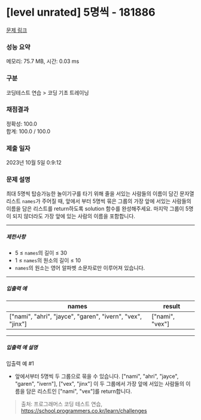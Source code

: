 # [level unrated] 5명씩 - 181886 

[문제 링크](https://school.programmers.co.kr/learn/courses/30/lessons/181886) 

### 성능 요약

메모리: 75.7 MB, 시간: 0.03 ms

### 구분

코딩테스트 연습 > 코딩 기초 트레이닝

### 채점결과

정확성: 100.0<br/>합계: 100.0 / 100.0

### 제출 일자

2023년 10월 5일 0:9:12

### 문제 설명

<p>최대 5명씩 탑승가능한 놀이기구를 타기 위해 줄을 서있는 사람들의 이름이 담긴 문자열 리스트 <code>names</code>가 주어질 때, 앞에서 부터 5명씩 묶은 그룹의 가장 앞에 서있는 사람들의 이름을 담은 리스트를 return하도록 solution 함수를 완성해주세요. 마지막 그룹이 5명이 되지 않더라도 가장 앞에 있는 사람의 이름을 포함합니다.</p>

<hr>

<h5>제한사항</h5>

<ul>
<li>5 ≤ <code>names</code>의 길이 ≤ 30</li>
<li>1 ≤ <code>names</code>의 원소의 길이 ≤ 10</li>
<li><code>names</code>의 원소는 영어 알파벳 소문자로만 이루어져 있습니다.</li>
</ul>

<hr>

<h5>입출력 예</h5>
<table class="table">
        <thead><tr>
<th>names</th>
<th>result</th>
</tr>
</thead>
        <tbody><tr>
<td>["nami", "ahri", "jayce", "garen", "ivern", "vex", "jinx"]</td>
<td>["nami", "vex"]</td>
</tr>
</tbody>
      </table>
<hr>

<h5>입출력 예 설명</h5>

<p>입출력 예 #1</p>

<ul>
<li>앞에서부터 5명씩 두 그룹으로 묶을 수 있습니다. ["nami", "ahri", "jayce", "garen", "ivern"], ["vex", "jinx"] 이 두 그룹에서 가장 앞에 서있는 사람들의 이름을 담은 리스트인 ["nami", "vex"]를 return합니다.</li>
</ul>


> 출처: 프로그래머스 코딩 테스트 연습, https://school.programmers.co.kr/learn/challenges